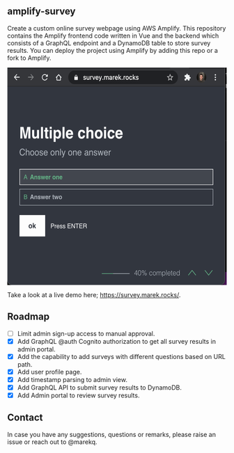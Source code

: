 amplify-survey
--------------

Create a custom online survey webpage using AWS Amplify. This repository contains the Amplify frontend code written in Vue and the backend which consists of a GraphQL endpoint and a DynamoDB table to store survey results. You can deploy the project using Amplify by adding this repo or a fork to Amplify. 


<img align = "center" src = "./docs/website.png" height = "500px">


Take a look at a live demo here; https://survey.marek.rocks/. 


Roadmap
-------

- [ ] Limit admin sign-up access to manual approval. 
- [X] Add GraphQL @auth Cognito authorization to get all survey results in admin portal.
- [X] Add the capability to add surveys with different questions based on URL path.
- [X] Add user profile page. 
- [X] Add timestamp parsing to admin view. 
- [X] Add GraphQL API to submit survey results to DynamoDB. 
- [X] Add Admin portal to review survey results. 

Contact
-------

In case you have any suggestions, questions or remarks, please raise an issue or reach out to @marekq.
